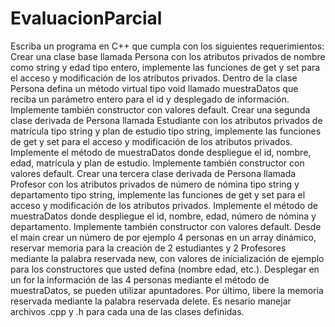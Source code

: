 # EvaluacionParcial

Escriba un programa en C++ que cumpla con los siguientes requerimientos: 
Crear una clase base llamada Persona con los atributos privados de nombre como string y edad tipo 
entero, implemente las funciones de get y set para el acceso y modificación de los atributos privados. 
Dentro de la clase Persona defina un método virtual tipo void llamado muestraDatos que reciba un 
parámetro entero para el id y desplegado de información. Implemente también constructor con valores 
default. 
Crear una segunda clase derivada de Persona llamada Estudiante con los atributos privados de matrícula 
tipo string y plan de estudio tipo string, implemente las funciones de get y set para el acceso y 
modificación de los atributos privados. Implemente el método de muestraDatos donde despliegue el id, 
nombre, edad, matrícula y plan de estudio. Implemente también constructor con valores default. 
Crear una tercera clase derivada de Persona llamada Profesor con los atributos privados de número de 
nómina tipo string y departamento tipo string, implemente las funciones de get y set para el acceso y 
modificación de los atributos privados. Implemente el método de muestraDatos donde despliegue el id, 
nombre, edad, número de nómina y departamento. Implemente también constructor con valores 
default. 
Desde el main crear un número de por ejemplo 4 personas en un array dinámico, reservar memoria para 
la creación de 2 estudiantes y 2 Profesores mediante la palabra reservada new, con valores de 
inicialización de ejemplo para los constructores que usted defina (nombre edad, etc.). Desplegar en un 
for la información de las 4 personas mediante el método de muestraDatos, se pueden utilizar 
apuntadores. 
Por último, libere la memoria reservada mediante la palabra reservada delete. Es nesario manejar 
archivos .cpp y .h para cada una de las clases definidas. 
